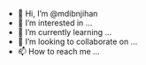 - 👋 Hi, I’m @mdibnjihan
- 👀 I’m interested in ...
- 🌱 I’m currently learning ...
- 💞️ I’m looking to collaborate on ...
- 📫 How to reach me ...

<!---
mdibnjihan/mdibnjihan is a ✨ special ✨ repository because its `README.md` (this file) appears on your GitHub profile.
You can click the Preview link to take a look at your changes.
--->
